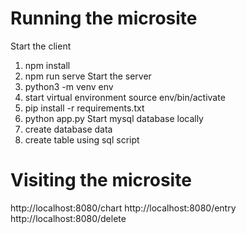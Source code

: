 # Running the microsite
Start the client
1. npm install
2. npm run serve
Start the server
1. python3 -m venv env
2. start virtual environment source env/bin/activate
3. pip install -r requirements.txt
4. python app.py
Start mysql database locally
1. create database data
2. create table using sql script

# Visiting the microsite
http://localhost:8080/chart
http://localhost:8080/entry
http://localhost:8080/delete

